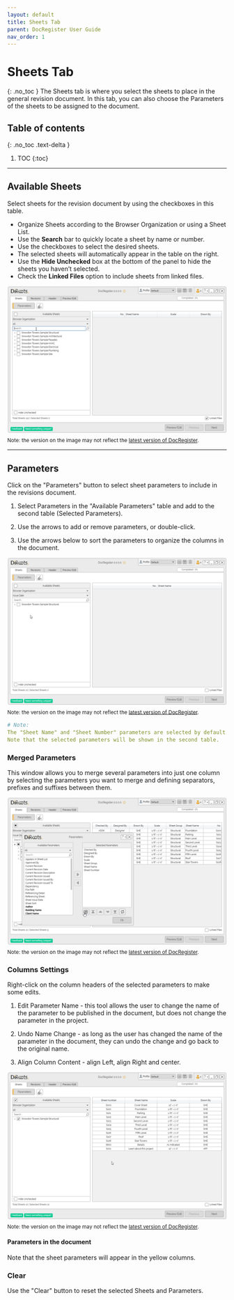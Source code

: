 ```yaml
---
layout: default
title: Sheets Tab
parent: DocRegister User Guide
nav_order: 1
---
```


# Sheets Tab
{: .no_toc }
The Sheets tab is where you select the sheets to place in the general revision document. In this tab, you can also choose the Parameters of the sheets to be assigned to the document.

## Table of contents
{: .no_toc .text-delta }

1. TOC
{:toc}

---

## Available Sheets

Select sheets for the revision document by using the checkboxes in this table.
- Organize Sheets according to the Browser Organization or using a Sheet List.
- Use the **Search** bar to quickly locate a sheet by name or number.
- Use the checkboxes to select the desired sheets.
- The selected sheets will automatically appear in the table on the right.
- Use the **Hide Unchecked** box at the bottom of the panel to hide the sheets you haven’t selected.
- Check the **Linked Files** option to include sheets from linked files.

![DocRegister Linked Files](../../../assets/images/DocRegister/Sheets-Available.gif)   
<sub>Note: the version on the image may not reflect the [latest version of DocRegister](https://diroots.com/revit-plugins/revit-to-pdf-dwg-dgn-dwf-nwc-ifc-and-images-with-prosheets/).</sub>

---

## Parameters

Click on the "Parameters" button to select sheet parameters to include in the revisions document.

1. Select Parameters in the "Available Parameters" table and add to the second table (Selected Parameters).

2. Use the arrows to add or remove parameters, or double-click.

3. Use the arrows below to sort the parameters to organize the columns in the document.

![DocRegister Select Sheet Parameters](../../../assets/images/DocRegister/Sheets-Parameters1.gif)  
<sub>Note: the version on the image may not reflect the [latest version of DocRegister](https://diroots.com/revit-plugins/revit-to-pdf-dwg-dgn-dwf-nwc-ifc-and-images-with-prosheets/).</sub>

```yaml
# Note:
The "Sheet Name" and "Sheet Number" parameters are selected by default.
Note that the selected parameters will be shown in the second table.
```

### Merged Parameters

This window allows you to merge several parameters into just one column by selecting the parameters you want to merge and defining separators, prefixes and suffixes between them.


![DocRegister Edit Parameter Name](../../../assets/images/DocRegister/Sheets-MergingColumn.gif)  
<sub>Note: the version on the image may not reflect the [latest version of DocRegister](https://diroots.com/revit-plugins/revit-to-pdf-dwg-dgn-dwf-nwc-ifc-and-images-with-prosheets/).</sub>

### Columns Settings

Right-click on the column headers of the selected parameters to make some edits.

1. Edit Parameter Name - this tool allows the user to change the name of the parameter to be published in the document, but does not change the parameter in the project.

2. Undo Name Change - as long as the user has changed the name of the parameter in the document, they can undo the change and go back to the original name.

3. Align Column Content - align Left, align Right and center.

![DocRegister Edit Parameter Name](../../../assets/images/DocRegister/Sheets-table.gif)  
<sub>Note: the version on the image may not reflect the [latest version of DocRegister](https://diroots.com/revit-plugins/revit-to-pdf-dwg-dgn-dwf-nwc-ifc-and-images-with-prosheets/).</sub>

#### Parameters in the document

Note that the sheet parameters will appear in the yellow columns.

### Clear

Use the "Clear" button to reset the selected Sheets and Parameters.

